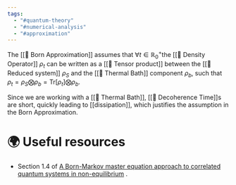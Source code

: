 ```yaml
---
tags:
  - "#quantum-theory"
  - "#numerical-analysis"
  - "#approximation"
---
```

The [[📘 Born Approximation]] assumes that $\forall t \in \mathbb{R}_0^+$the [[📘 Density Operator]] $\rho_t$ can be written as a [[📘 Tensor product]] between the [[📘 Reduced system]] $\rho_S$ and the [[📘 Thermal Bath]] component $\rho_b$, such that $\rho_t = \rho_S \bigotimes \rho_b = \mathrm{Tr} [ \rho_t ] \bigotimes \rho_b$.

Since we are working with a [[📘 Thermal Bath]], [[📘 Decoherence Time]]s are short, quickly leading to [[dissipation]], which justifies the assumption in the Born Approximation.

# 🌍 Useful resources
- Section 1.4 of [A Born-Markov master equation approach to correlated quantum systems in non-equilibrium](https://diglib.tugraz.at/download.php?id=576a781f4f56f&location=browse) .